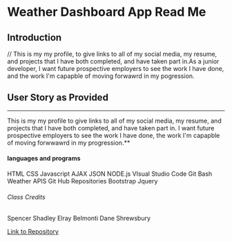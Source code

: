 # Weather Dashboard App Read Me

## Introduction

//
This is my my profile, to give links to all of my social media, my resume, and projects that I have both completed, and have taken part in.As a junior developer, I want future prospective employers to see the work I have done, and the work I'm capapble of moving forwawrd in my pogression.

## User Story as Provided

****


This is my my profile to give links to all of my social media, my resume, and projects that I have both completed, and have taken part in. I want future prospective employers to see the work I have done, the work I'm capapble of moving forwwawrd in my progression.**



#### languages and programs

HTML
CSS
Javascript
AJAX
JSON
NODE.js
VIsual Studio Code
Git Bash
Weather APIS
Git Hub Repositories
Bootstrap
Jquery

###### Class Credits
Spencer Shadley
Elray Belmonti
Dane Shrewsbury


[Link to Repository](https://github.com/remyguts)





































